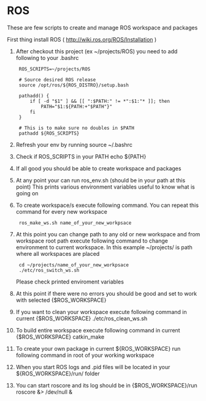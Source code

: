 # ROS
These are few scripts to create and manage ROS workspace and packages

First thing install ROS ( http://wiki.ros.org/ROS/Installation )

1. After checkout this project (ex ~/projects/ROS) you need to
   add following to your .bashrc

        ROS_SCRIPTS=~/projects/ROS

        # Source desired ROS release
        source /opt/ros/${ROS_DISTRO}/setup.bash

        pathadd() {
            if [ -d "$1" ] && [[ ":$PATH:" != *":$1:"* ]]; then
                PATH="$1:${PATH:+"$PATH"}"
            fi
        }

        # This is to make sure no doubles in $PATH
        pathadd ${ROS_SCRIPTS}

2. Refresh your env by running
        source ~/.bashrc

3. Check if ROS_SCRIPTS in your PATH
        echo ${PATH}

4. If all good you should be able to create workspace and packages

5. At any point your can run ros_env.sh (should be in your path at this point)
   This prints various environment variables useful to know what is going on

6. To create workspace/s execute following command.
   You can repeat this command for every new workspace

        ros_make_ws.sh name_of_your_new_workpsace

7. At this point you can change path to any old or new workspace and from
   workspace root path execute following command to change environment
   to current workspace. In this example ~/projects/ is path where all
   workspaces are placed

        cd ~/projects/name_of_your_new_workpsace
        ./etc/ros_switch_ws.sh
        
   Please check printed enviroment variables

8. At this point if there were no errors you should be good and set to work with
   selected {$ROS_WORKSPACE}
   
9. If you want to clean your workspace execute following command 
   in current {$ROS_WORKSPACE}
        ./etc/ros_clean_ws.sh
        
10. To build entire workspace execute following command in current {$ROS_WORKSPACE}
        catkin_make
        
11. To create your own package in current ${ROS_WORKSPACE} run following command
   in root of your working workspace
   
12. When you start ROS logs and .pid files will be located in your
    ${ROS_WORKSPACE}/run/ folder 

13. You can start roscore and its log should be in {$ROS_WORKSPACE}/run
    roscore &> /dev/null &
